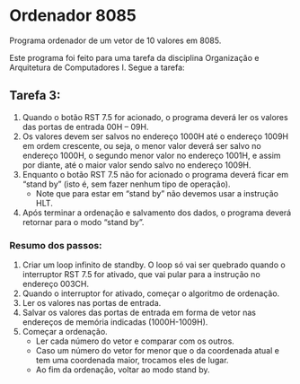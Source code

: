 # Ordenador 8085
Programa ordenador de um vetor de 10 valores em 8085.

Este programa foi feito para uma tarefa da disciplina Organização e Arquitetura de Computadores I. Segue a tarefa:


## Tarefa 3:

1. Quando o botão RST 7.5 for acionado, o programa deverá ler os valores das portas de entrada 00H – 09H.
2. Os valores devem ser salvos no endereço 1000H até o endereço 1009H em ordem crescente, ou seja, o menor valor deverá ser salvo no endereço 1000H, o segundo menor valor no endereço 1001H, e assim por diante, até o maior valor sendo salvo no endereço 1009H.
3. Enquanto o botão RST 7.5 não for acionado o programa deverá ficar em “stand by” (isto é, sem fazer nenhum tipo de operação).
    * Note que para estar em “stand by” não devemos usar a instrução HLT.
4. Após terminar a ordenação e salvamento dos dados, o programa deverá retornar para o modo “stand by”.

### Resumo dos passos:
1. Criar um loop infinito de standby. O loop só vai ser quebrado quando o interruptor RST 7.5 for ativado, que vai pular para a instrução no endereço 003CH.
2. Quando o interruptor for ativado, começar o algoritmo de ordenação.
3. Ler os valores nas portas de entrada.
4. Salvar os valores das portas de entrada em forma de vetor nas endereços de memória indicadas (1000H-1009H).
5. Começar a ordenação.
    * Ler cada número do vetor e comparar com os outros.
    * Caso um número do vetor for menor que o da coordenada atual e tem uma coordenada maior, trocamos eles de lugar.
    * Ao fim da ordenação, voltar ao modo stand by.

